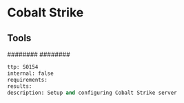 # Cobalt Strike

## Tools
########
########


```meta
ttp: S0154
internal: false
requirements: 
results: 
description: Setup and configuring Cobalt Strike server
```